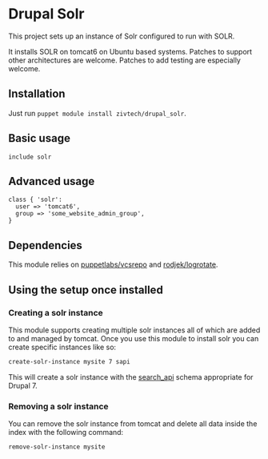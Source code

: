 # Drupal Solr

This project sets up an instance of Solr configured to run with SOLR.

It installs SOLR on tomcat6 on Ubuntu based systems. Patches to support other
architectures are welcome.  Patches to add testing are especially welcome.

## Installation

Just run `puppet module install zivtech/drupal_solr`.

## Basic usage

```` puppet
include solr
````

## Advanced usage

```` puppet
class { 'solr':
  user => 'tomcat6',
  group => 'some_website_admin_group',
}
````

## Dependencies

This module relies on
 [puppetlabs/vcsrepo](https://forge.puppetlabs.com/puppetlabs/vcsrepo) and [rodjek/logrotate](https://github.com/rodjek/puppet-logrotate).

## Using the setup once installed

### Creating a solr instance

This module supports creating multiple solr instances all of which are added to
and managed by tomcat.  Once you use this module to install solr you can create
specific instances like so:

```` bash
create-solr-instance mysite 7 sapi
````

This will create a solr instance with the
[search_api](http://drupal.org/project/search_api) schema appropriate for Drupal
7.

### Removing a solr instance

You can remove the solr instance from tomcat and delete all data inside the index
with the following command:

```` bash
remove-solr-instance mysite
````

